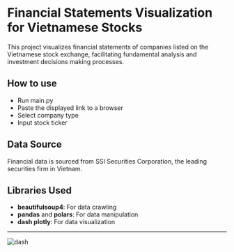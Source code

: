 # Financial Statements Visualization for Vietnamese Stocks

This project visualizes financial statements of companies listed on the Vietnamese stock exchange, facilitating fundamental analysis and investment decisions making processes.

## How to use
- Run main.py
- Paste the displayed link to a browser
- Select company type
- Input stock ticker
## Data Source
Financial data is sourced from SSI Securities Corporation, the leading securities firm in Vietnam.
## Libraries Used
- **beautifulsoup4**: For data crawling
- **pandas** and **polars**: For data manipulation
- **dash plotly**: For data visualization

---
![dash](https://github.com/user-attachments/assets/41d62823-635a-4919-b8be-f2542460cd70)
